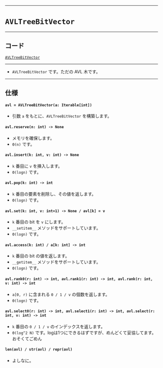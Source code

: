 ___

# `AVLTreeBitVector`

___

## コード
[`AVLTreeBitVector`](https://github.com/titanium-22/Library_py/blob/main/DataStructures/BitVector/AVLTreeBitVector.py)
<!-- code=https://github.com/titanium-22/Library_py/blob/main/DataStructures\BitVector\AVLTreeBitVector.py -->

___

- `AVLTreeBitVector` です。ただの AVL 木です。

___

## 仕様

#### `avl = AVLTreeBitVector(a: Iterable[int])`
- 引数 `a` をもとに、`AVLTreeBitVector` を構築します。

#### `avl.reserve(n: int) -> None`
- メモリを確保します。
- `Θ(n)` です。

#### `avl.insert(k: int, v: int) -> None`
- `k` 番目に `v` を挿入します。
- `Θ(logn)` です。

#### `avl.pop(k: int) -> int`
- `k` 番目の要素を削除し、その値を返します。
- `Θ(logn)` です。

#### `avl.set(k: int, v: int=1) -> None / avl[k] = v`
- `k` 番目の bit を `v` にします。
- `__setitem__` メソッドをサポートしています。
- `Θ(logn)` です。

#### `avl.access(k: int) / a[k: int] -> int`
- `k` 番目の bit の値を返します。
- `__getitem__` メソッドをサポートしています。
- `Θ(logn)` です。

#### `avl.rank0(r: int) -> int, avl.rank1(r: int) -> int, avl.rank(r: int, v: int) -> int`
- `a[0, r)` に含まれる `0 / 1 / v` の個数を返します。
- `Θ(logn)` です。

#### `avl.select0(r: int) -> int, avl.select1(r: int) -> int, avl.select(r: int, v: int) -> int`
- `k` 番目の `0 / 1 / v` のインデックスを返します。
- `Θ(log^2 N)` です。logは1つにできるはずですが、めんどくて妥協してます。おそくてごめん

#### `len(avl) / str(avl) / repr(avl)`
- よしなに。
